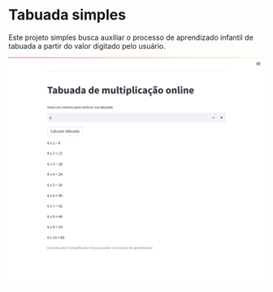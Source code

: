 # Tabuada simples

Este projeto simples busca auxiliar o processo de aprendizado infantil de tabuada a partir do valor digitado pelo usuário.

![tabuada](tabuada.png)